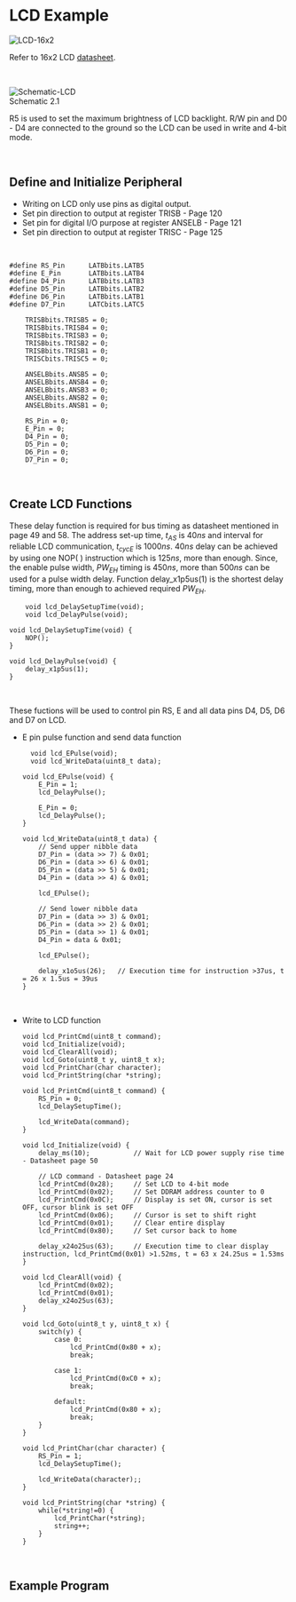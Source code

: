 # LCD Example
![LCD-16x2](https://github.com/user-attachments/assets/bf3f153c-c3dd-41a5-95c8-8c75bc0625b9)
<br/>

Refer to 16x2 LCD [datasheet](https://academy.cba.mit.edu/classes/output_devices/44780.pdf).
<br/>

<br/>

![Schematic-LCD](https://github.com/user-attachments/assets/c45b4c68-6d0d-420f-8b05-b6eb6a1bb7a5)
<br/>
Schematic 2.1
<br/>

R5 is used to set the maximum brightness of LCD backlight. R/W pin and D0 - D4 are connected to the ground so the LCD can be used in write and 4-bit mode.
<br/>

<br/>

## Define and Initialize Peripheral
* Writing on LCD only use pins as digital output.
* Set pin direction to output at register TRISB - Page 120
* Set pin for digital I/O purpose at register ANSELB - Page 121
* Set pin direction to output at register TRISC - Page 125
<br/>

```
#define RS_Pin      LATBbits.LATB5
#define E_Pin       LATBbits.LATB4
#define D4_Pin      LATBbits.LATB3
#define D5_Pin      LATBbits.LATB2
#define D6_Pin      LATBbits.LATB1
#define D7_Pin      LATCbits.LATC5
```

```
    TRISBbits.TRISB5 = 0;
    TRISBbits.TRISB4 = 0;
    TRISBbits.TRISB3 = 0;
    TRISBbits.TRISB2 = 0;
    TRISBbits.TRISB1 = 0;
    TRISCbits.TRISC5 = 0;
    
    ANSELBbits.ANSB5 = 0;
    ANSELBbits.ANSB4 = 0;
    ANSELBbits.ANSB3 = 0;
    ANSELBbits.ANSB2 = 0;
    ANSELBbits.ANSB1 = 0;
    
    RS_Pin = 0;
    E_Pin = 0;
    D4_Pin = 0;
    D5_Pin = 0;
    D6_Pin = 0;
    D7_Pin = 0;
```
<br/>

## Create LCD Functions
These delay function is required for bus timing as datasheet mentioned in page 49 and 58. The address set-up time, $t_{AS}$ is $40ns$ and interval for reliable LCD communication, $t_{cycE}$ is $1000ns$. 
$40ns$ delay can be achieved by using one NOP( ) instruction which is $125ns$, more than enough.
Since, the enable pulse width, $PW_{EH}$ timing is $450ns$, more than $500ns$ can be used for a pulse width delay. 
Function delay_x1p5us(1) is the shortest delay timing, more than enough to achieved required $PW_{EH}$.
<br/>

```
    void lcd_DelaySetupTime(void);
    void lcd_DelayPulse(void);
```

```
void lcd_DelaySetupTime(void) {
    NOP();
}

void lcd_DelayPulse(void) {
    delay_x1p5us(1);
}
```
<br/>

These fuctions will be used to control pin RS, E and all data pins D4, D5, D6 and D7 on LCD.
<br/>

* E pin pulse function and send data function
  ```
    void lcd_EPulse(void);
    void lcd_WriteData(uint8_t data);
  ```

  ```
  void lcd_EPulse(void) {
      E_Pin = 1;
      lcd_DelayPulse();
    
      E_Pin = 0;
      lcd_DelayPulse();
  }
  
  void lcd_WriteData(uint8_t data) {
      // Send upper nibble data
      D7_Pin = (data >> 7) & 0x01;
      D6_Pin = (data >> 6) & 0x01;
      D5_Pin = (data >> 5) & 0x01;
      D4_Pin = (data >> 4) & 0x01;
      
      lcd_EPulse();
      
      // Send lower nibble data
      D7_Pin = (data >> 3) & 0x01;
      D6_Pin = (data >> 2) & 0x01;
      D5_Pin = (data >> 1) & 0x01;
      D4_Pin = data & 0x01;
      
      lcd_EPulse();
      
      delay_x1o5us(26);   // Execution time for instruction >37us, t = 26 x 1.5us = 39us
  }
  ```
<br/>

* Write to LCD function

  ```
  void lcd_PrintCmd(uint8_t command);
  void lcd_Initialize(void);
  void lcd_ClearAll(void);
  void lcd_Goto(uint8_t y, uint8_t x);
  void lcd_PrintChar(char character);
  void lcd_PrintString(char *string);
  ```

  ```
  void lcd_PrintCmd(uint8_t command) {
      RS_Pin = 0;
      lcd_DelaySetupTime();
      
      lcd_WriteData(command);
  }
  
  void lcd_Initialize(void) {
      delay_ms(10);           // Wait for LCD power supply rise time - Datasheet page 50
      
      // LCD command - Datasheet page 24
      lcd_PrintCmd(0x28);     // Set LCD to 4-bit mode
      lcd_PrintCmd(0x02);     // Set DDRAM address counter to 0
      lcd_PrintCmd(0x0C);     // Display is set ON, cursor is set OFF, cursor blink is set OFF
      lcd_PrintCmd(0x06);     // Cursor is set to shift right
      lcd_PrintCmd(0x01);     // Clear entire display
      lcd_PrintCmd(0x80);     // Set cursor back to home
      
      delay_x24o25us(63);     // Execution time to clear display instruction, lcd_PrintCmd(0x01) >1.52ms, t = 63 x 24.25us = 1.53ms
  }

  void lcd_ClearAll(void) {
      lcd_PrintCmd(0x02);
      lcd_PrintCmd(0x01);
      delay_x24o25us(63);
  }
  
  void lcd_Goto(uint8_t y, uint8_t x) {
      switch(y) {
          case 0:
              lcd_PrintCmd(0x80 + x);
              break;
          
          case 1:
              lcd_PrintCmd(0xC0 + x);
              break;
          
          default:
              lcd_PrintCmd(0x80 + x);
              break;
      }
  }
  
  void lcd_PrintChar(char character) {
      RS_Pin = 1;
      lcd_DelaySetupTime();
      
      lcd_WriteData(character);;
  }
  
  void lcd_PrintString(char *string) {
      while(*string!=0) {
          lcd_PrintChar(*string);
          string++;
      }
  }
  ```
<br/>

## Example Program
<br/>

```

```
<br/>

<br/>
